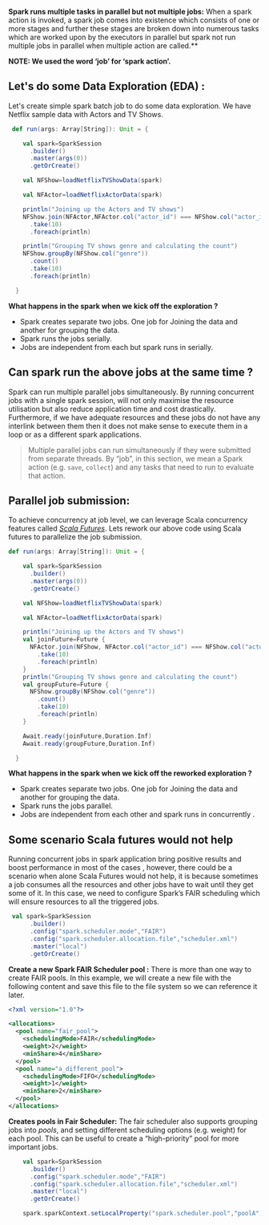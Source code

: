 

**Spark runs multiple tasks in parallel but not multiple jobs:**
When a spark action is invoked, a spark job comes into existence which consists of one or more stages and further these stages are broken down into numerous tasks which are worked upon by the executors in parallel but spark not run multiple jobs in parallel when multiple action are called.**

**NOTE: We used the word ‘job’ for ‘spark action’.**

## **Let's do some Data Exploration (EDA) :**

 Let's create simple spark batch job to do some data exploration. We have Netflix sample data with Actors and TV Shows.
```scala
 def run(args: Array[String]): Unit = {

    val spark=SparkSession
      .builder()
      .master(args(0))
      .getOrCreate()

    val NFShow=loadNetflixTVShowData(spark)

    val NFActor=loadNetflixActorData(spark)

    println("Joining up the Actors and TV shows")
    NFShow.join(NFActor,NFActor.col("actor_id") === NFShow.col("actor_id"),"inner")
      .take(10)
      .foreach(println)

    println("Grouping TV shows genre and calculating the count")
    NFShow.groupBy(NFShow.col("genre"))
      .count()
      .take(10)
      .foreach(println)

  }
``` 

 **What happens in the spark when we kick off the exploration ?**
  
- Spark creates separate two jobs. One job for Joining the data and another for grouping the data. 
-   Spark runs the jobs serially.
  - Jobs are independent from each but spark runs in serially.

## Can spark run the above jobs at the same time ?
Spark can run multiple parallel jobs simultaneously. By running concurrent jobs with a single spark session, will not only maximise the resource utilisation but also reduce application time and cost drastically. Furthermore, if we have adequate resources and these jobs do not have any interlink between them then it does not make sense to execute them in a loop or as a different spark applications.
> Multiple parallel jobs can run simultaneously if they were submitted from
> separate threads. By “job”, in this section, we mean a Spark action
> (e.g. `save`, `collect`) and any tasks that need to run to evaluate
> that action.

## Parallel job submission:

To achieve concurrency at job level, we can leverage Scala concurrency features called [_Scala Futures_](https://docs.scala-lang.org/overviews/core/futures.html). Lets rework our above code using Scala futures to parallelize the job submission.
```scala
def run(args: Array[String]): Unit = {

    val spark=SparkSession
      .builder()
      .master(args(0))
      .getOrCreate()

    val NFShow=loadNetflixTVShowData(spark)

    val NFActor=loadNetflixActorData(spark)

    println("Joining up the Actors and TV shows")
    val joinFuture=Future {
      NFActor.join(NFShow, NFActor.col("actor_id") === NFShow.col("actor_id"), "inner")
        .take(10)
        .foreach(println)
    }
    println("Grouping TV shows genre and calculating the count")
    val groupFuture=Future {
      NFShow.groupBy(NFShow.col("genre"))
        .count()
        .take(10)
        .foreach(println)
    }

    Await.ready(joinFuture,Duration.Inf)
    Await.ready(groupFuture,Duration.Inf)

  }
```
 **What happens in the spark when we kick off the reworked exploration ?**
  
- Spark creates separate two jobs. One job for Joining the data and another for grouping the data. 
-   Spark runs the jobs parallel.
  - Jobs are independent from each other and spark runs in concurrently .
  

## Some scenario Scala futures would not help
Running concurrent jobs in spark application bring positive results and boost performance in most of the cases , however, there could be a scenario when alone Scala Futures would not help, it is because sometimes a job consumes all the resources and other jobs have to wait until they get some of it. In this case, we need to configure Spark’s FAIR scheduling which will ensure resources to all the triggered jobs.

```scala
 val spark=SparkSession
      .builder()
      .config("spark.scheduler.mode","FAIR")
      .config("spark.scheduler.allocation.file","scheduler.xml")
      .master("local")
      .getOrCreate()
```

 **Create a new Spark FAIR Scheduler pool :**
 There is more than one way to create FAIR pools. In this example, we will create a new file with the following content and save this file to the file system so we can reference it later.
```xml
<?xml version="1.0"?>

<allocations>
  <pool name="fair_pool">
    <schedulingMode>FAIR</schedulingMode>
    <weight>2</weight>
    <minShare>4</minShare>
  </pool>
  <pool name="a_different_pool">
    <schedulingMode>FIFO</schedulingMode>
    <weight>1</weight>
    <minShare>2</minShare>
  </pool>
</allocations>
```
**Creates pools in Fair Scheduler:**
The fair scheduler also supports grouping jobs into _pools_, and setting different scheduling options (e.g. weight) for each pool. This can be useful to create a “high-priority” pool for more important jobs.
```scala
    val spark=SparkSession
      .builder()
      .config("spark.scheduler.mode","FAIR")
      .config("spark.scheduler.allocation.file","scheduler.xml")
      .master("local")
      .getOrCreate()

    spark.sparkContext.setLocalProperty("spark.scheduler.pool","poolA")

```
<!--stackedit_data:
eyJoaXN0b3J5IjpbMTYxMjIzMzU1NywxMzcwNzAzMjQ1LDEwNz
cyNjIyNTksMjU2NjIwODQ0LDEwOTYxNTI2OSwtMzk3NzM3OTM1
LDIwMTY5MTExNzAsLTEzMTA0MDE5MDAsMTYxMDE4Nzc1NSwtNj
E4NTc2NzM1LC0xODA1NjA5MDQ3LC03NDczMDQ0MDUsLTE5NjUy
MDY2MywtMjA4ODc0NjYxMiwtMTAzMzU3NzE3MCw5NTM3NzE5NT
gsMzUwNjc5MzMxLDU4NzYxNjU3LDM2MjkxNTc3MSwxNDg4MzQ1
ODIwXX0=
-->